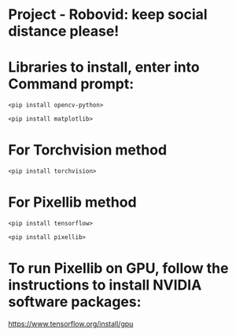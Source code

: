 # Project - Robovid: keep social distance please!

# Libraries to install, enter into Command prompt:
`<pip install opencv-python>`

`<pip install matplotlib>`
# For Torchvision method 
`<pip install torchvision>`
# For Pixellib method
`<pip install tensorflow>`

`<pip install pixellib>`

# To run Pixellib on GPU, follow the instructions to install NVIDIA software packages:
https://www.tensorflow.org/install/gpu
